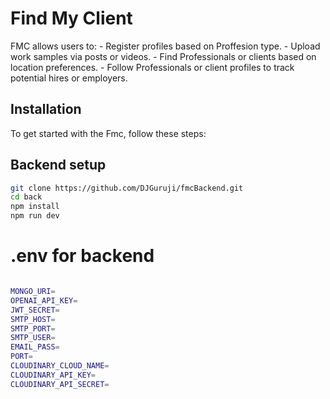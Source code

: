 # Find My Client

FMC allows users to: - Register profiles based on  Proffesion type. - Upload work samples via posts or videos. - Find Professionals or clients based on location preferences. - Follow Professionals or client profiles to track potential hires or employers.



## Installation

To get started with the Fmc, follow these steps:



## Backend setup

```bash
git clone https://github.com/DJGuruji/fmcBackend.git
cd back
npm install
npm run dev
```

# .env for backend

```bash

MONGO_URI=
OPENAI_API_KEY=
JWT_SECRET=
SMTP_HOST=
SMTP_PORT=
SMTP_USER=
EMAIL_PASS=
PORT=
CLOUDINARY_CLOUD_NAME=
CLOUDINARY_API_KEY=
CLOUDINARY_API_SECRET=


```





